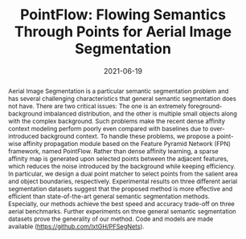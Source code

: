 ---
# Documentation: https://wowchemy.com/docs/managing-content/

title: "PointFlow: Flowing Semantics Through Points for Aerial Image Segmentation"
authors: [Xiangtai Li, Yunhai Tong]
date: 2021-06-19
doi: ""

# Schedule page publish date (NOT publication's date).
publishDate: 2021-06-19

# Publication type.
# Legend: 0 = Uncategorized; 1 = Conference paper; 2 = Journal article;
# 3 = Preprint / Working Paper; 4 = Report; 5 = Book; 6 = Book section;
# 7 = Thesis; 8 = Patent
publication_types: ["1"]

# Publication name and optional abbreviated publication name.
publication: "In *Proceedings of the IEEE/CVF Conference on Computer Vision and Pattern Recognition*"
publication_short: "In *CVPR 2021*"

abstract: "Aerial Image Segmentation is a particular semantic segmentation problem and has several challenging characteristics that general semantic segmentation does not have. There are two critical issues: The one is an extremely foreground-background imbalanced distribution, and the other is multiple small objects along with the complex background. Such problems make the recent dense affinity context modeling perform poorly even compared with baselines due to over-introduced background context. To handle these problems, we propose a point-wise affinity propagation module based on the Feature Pyramid Network (FPN) framework, named PointFlow. Rather than dense affinity learning, a sparse affinity map is generated upon selected points between the adjacent features, which reduces the noise introduced by the background while keeping efficiency. In particular, we design a dual point matcher to select points from the salient area and object boundaries, respectively. Experimental results on three different aerial segmentation datasets suggest that the proposed method is more effective and efficient than state-of-the-art general semantic segmentation methods. Especially, our methods achieve the best speed and accuracy trade-off on three aerial benchmarks. Further experiments on three general semantic segmentation datasets prove the generality of our method. Code and models are made available (https://github.com/lxtGH/PFSegNets)."

# Summary. An optional shortened abstract.
summary: "PointFlow: Flowing semantics through points for aerial image segmentation"

tags: []
categories: []
featured: true

# Custom links (optional).
#   Uncomment and edit lines below to show custom links.
links:
- name: Link
  url: https://openaccess.thecvf.com/content/CVPR2021/html/Li_PointFlow_Flowing_Semantics_Through_Points_for_Aerial_Image_Segmentation_CVPR_2021_paper.html?ref=https://githubhelp.com
  icon_pack: fas
  icon: link
- name: PDF
  url: https://openaccess.thecvf.com/content/CVPR2021/papers/Li_PointFlow_Flowing_Semantics_Through_Points_for_Aerial_Image_Segmentation_CVPR_2021_paper.pdf
  icon_pack: fas
  icon: file-pdf
- name: Code
  url: https://github.com/lxtGH/PFSegNets
  icon_pack: fab
  icon: github

url_pdf: 
url_code: 
url_dataset:
url_poster:
url_project:
url_slides:
url_source: 
url_video:

# Featured image
# To use, add an image named `featured.jpg/png` to your page's folder. 
# Focal points: Smart, Center, TopLeft, Top, TopRight, Left, Right, BottomLeft, Bottom, BottomRight.
image:
  caption: ""
  focal_point: ""
  preview_only: false

# Associated Projects (optional).
#   Associate this publication with one or more of your projects.
#   Simply enter your project's folder or file name without extension.
#   E.g. `internal-project` references `content/project/internal-project/index.md`.
#   Otherwise, set `projects: []`.
projects: []

# Slides (optional).
#   Associate this publication with Markdown slides.
#   Simply enter your slide deck's filename without extension.
#   E.g. `slides: "example"` references `content/slides/example/index.md`.
#   Otherwise, set `slides: ""`.
slides: ""
---